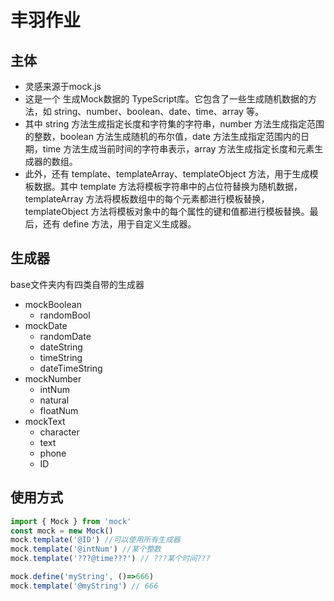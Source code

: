 # 丰羽作业

## 主体

- 灵感来源于mock.js
- 这是一个 生成Mock数据的 TypeScript库。它包含了一些生成随机数据的方法，如 string、number、boolean、date、time、array 等。  
- 其中 string 方法生成指定长度和字符集的字符串，number 方法生成指定范围的整数，boolean 方法生成随机的布尔值，date 方法生成指定范围内的日期，time 方法生成当前时间的字符串表示，array 方法生成指定长度和元素生成器的数组。
- 此外，还有 template、templateArray、templateObject 方法，用于生成模板数据。其中 template 方法将模板字符串中的占位符替换为随机数据，templateArray 方法将模板数组中的每个元素都进行模板替换，templateObject 方法将模板对象中的每个属性的键和值都进行模板替换。最后，还有 define 方法，用于自定义生成器。

## 生成器
base文件夹内有四类自带的生成器

- mockBoolean
  - randomBool
- mockDate
  - randomDate
  - dateString
  - timeString
  - dateTimeString
- mockNumber
  - intNum
  - natural
  - floatNum
- mockText
  - character
  - text
  - phone
  - ID

## 使用方式
``` ts
import { Mock } from 'mock'
const mock = new Mock()
mock.template('@ID') //可以使用所有生成器
mock.template('@intNum') //某个整数
mock.template('???@time???') // ???某个时间???

mock.define('myString', ()=>666)
mock.template('@myString') // 666
```